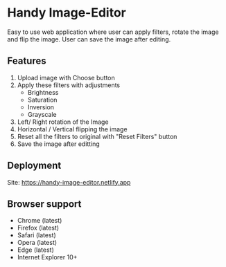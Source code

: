# Handy Image-Editor
Easy to use web application where user can apply filters, rotate the image and flip the image. User can save the image after editing. 

## Features 
<ol>
  <li>Upload image with Choose button</li>
  <li>Apply these filters with adjustments
    <ul>
      <li>Brightness</li>
      <li>Saturation</li>
      <li>Inversion</li>
      <li>Grayscale</li>
    </ul>
  </li>
  <li>Left/ Right rotation of the Image</li>
  <li>Horizontal / Vertical flipping the image</li>
  <li>Reset all the filters to original with "Reset Filters" button</li>
  <li>Save the image after editting</li>
</ol>

## Deployment
Site: https://handy-image-editor.netlify.app

## Browser support
* Chrome (latest)
* Firefox (latest)
* Safari (latest)
* Opera (latest)
* Edge (latest)
* Internet Explorer 10+

